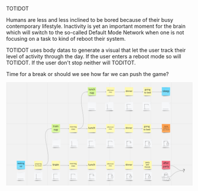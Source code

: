 TOTIDOT

Humans are less and less inclined to be bored because of their busy contemporary lifestyle. 
Inactivity is yet an important moment for the brain which will switch to the so-called Default Mode Network when one is not focusing on a task to kind of reboot their system.

TOTIDOT uses body datas to generate a visual that let the user track their level of activity through the day. If the user enters a reboot mode so will TOTIDOT. If the user don't stop neither will TODITOT.

Time for a break or should we see how far we can push the game?



![totidot](images/totidot1.png)